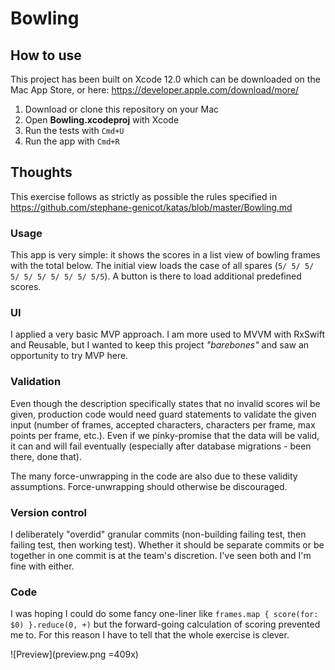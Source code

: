 # Bowling

## How to use

This project has been built on Xcode 12.0 which can be downloaded on the Mac App Store, or here: https://developer.apple.com/download/more/
1. Download or clone this repository on your Mac
2. Open **Bowling.xcodeproj** with Xcode
3. Run the tests with `Cmd+U`
4. Run the app with `Cmd+R`

## Thoughts

This exercise follows as strictly as possible the rules specified in https://github.com/stephane-genicot/katas/blob/master/Bowling.md

###  Usage

This app is very simple: it shows the scores in a list view of bowling frames with the total below. The initial view loads the case of all spares (`5/ 5/ 5/ 5/ 5/ 5/ 5/ 5/ 5/ 5/5`). A button is there to load additional predefined scores.

### UI

I applied a very basic MVP approach. I am more used to MVVM with RxSwift and Reusable, but I wanted to keep this project *"barebones"* and saw an opportunity to try MVP here.

### Validation

Even though the description specifically states that no invalid scores wil be given, production code would need guard statements to validate the given input (number of frames, accepted characters, characters per frame, max points per frame, etc.). Even if we pinky-promise that the data will be valid, it can and will fail eventually (especially after database migrations - been there, done that).

The many force-unwrapping in the code are also due to these validity assumptions. Force-unwrapping should otherwise be discouraged.

### Version control

I deliberately "overdid" granular commits (non-building failing test, then failing test, then working test). Whether it should be separate commits or be together in one commit is at the team's discretion. I've seen both and I'm fine with either.

### Code

I was hoping I could do some fancy one-liner like `frames.map { score(for: $0) }.reduce(0, +)` but the forward-going calculation of scoring prevented me to. For this reason I have to tell that the whole exercise is clever.

![Preview](preview.png =409x)
